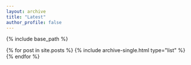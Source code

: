 ```yaml
---
layout: archive
title: "Latest"
author_profile: false
---
```


{% include base_path %}

{% for post in site.posts %}
  {% include archive-single.html type="list" %}
{% endfor %}
